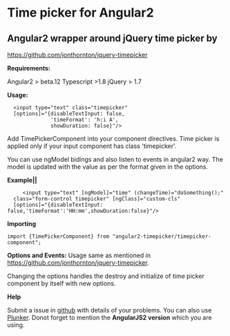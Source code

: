 # **Time picker for Angular2**

Angular2 wrapper around jQuery time picker by
---------------------------------------------
https://github.com/jonthornton/jquery-timepicker




**Requirements:**

Angular2 > beta.12
Typescript >1.8
jQuery > 1.7



**Usage:**


      <input type="text" class="timepicker" 
      [options]="{disableTextInput: false,
			      'timeFormat': 'h:i A',
			      showDuration: false}"/>

Add TimePickerComponent into your component directives. Time picker is applied only if your input component has class 'timepicker'.

You can use ngModel bidings and also listen to events in angular2 way. The model is updated with the value as per the format given in the options.

**Example||**

         <input type="text" [ngModel]="time" (changeTime)="doSomething();"
      class="form-control timepicker" [ngClass]="custom-cls"
      [options]="{disableTextInput: false,'timeFormat':'HH:mm',showDuration:false}"/>

 




**Importing**

    import {TimePickerComponent} from "angular2-timepicker/timepicker-component";


**Options and Events:**
Usage same as mentioned in https://github.com/jonthornton/jquery-timepicker.

Changing the options handles the destroy and initialize of time picker component by itself with new options.

**Help**

Submit a issue in [github](https://github.com/bharatraj88/angular2-timepicker/issues/new) with details of your problems. You can also use [Plunker](https://plnkr.co/). Donot forget to mention the **AngularJS2 version** which you are using.








